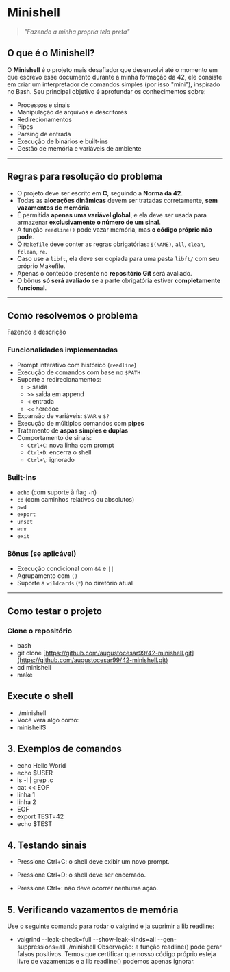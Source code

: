 # Minishell

> _"Fazendo a minha propria tela preta"_

## O que é o Minishell?

O **Minishell** é o projeto mais desafiador que desenvolvi até o momento em que escrevo esse documento durante a minha formação da 42, ele consiste em criar um interpretador de comandos simples (por isso "mini"), inspirado no Bash.
Seu principal objetivo é aprofundar os conhecimentos sobre:

- Processos e sinais
- Manipulação de arquivos e descritores
- Redirecionamentos
- Pipes
- Parsing de entrada
- Execução de binários e built-ins
- Gestão de memória e variáveis de ambiente

---

## Regras para resolução do problema

- O projeto deve ser escrito em **C**, seguindo a **Norma da 42**.
- Todas as **alocações dinâmicas** devem ser tratadas corretamente, **sem vazamentos de memória**.
- É permitida **apenas uma variável global**, e ela deve ser usada para armazenar **exclusivamente o número de um sinal**.
- A função `readline()` pode vazar memória, mas **o código próprio não pode**.
- O `Makefile` deve conter as regras obrigatórias: `$(NAME)`, `all`, `clean`, `fclean`, `re`.
- Caso use a `libft`, ela deve ser copiada para uma pasta `libft/` com seu próprio Makefile.
- Apenas o conteúdo presente no **repositório Git** será avaliado.
- O bônus **só será avaliado** se a parte obrigatória estiver **completamente funcional**.

---

## Como resolvemos o problema

Fazendo a descrição

### Funcionalidades implementadas

- Prompt interativo com histórico (`readline`)
- Execução de comandos com base no `$PATH`
- Suporte a redirecionamentos:
  - `>` saída
  - `>>` saída em append
  - `<` entrada
  - `<<` heredoc
- Expansão de variáveis: `$VAR` e `$?`
- Execução de múltiplos comandos com **pipes**
- Tratamento de **aspas simples e duplas**
- Comportamento de sinais:
  - `Ctrl+C`: nova linha com prompt
  - `Ctrl+D`: encerra o shell
  - `Ctrl+\`: ignorado

### Built-ins

- `echo` (com suporte à flag `-n`)
- `cd` (com caminhos relativos ou absolutos)
- `pwd`
- `export`
- `unset`
- `env`
- `exit`

### Bônus (se aplicável)

- Execução condicional com `&&` e `||`
- Agrupamento com `()`
- Suporte a `wildcards` (`*`) no diretório atual

---

## Como testar o projeto

### Clone o repositório

- bash
- git clone [https://github.com/augustocesar99/42-minishell.git](https://github.com/augustocesar99/42-minishell.git)
- cd minishell
- make

## Execute o shell

- ./minishell
- Você verá algo como:
- minishell$

## 3. Exemplos de comandos

- echo Hello World
- echo $USER
- ls -l | grep .c
- cat << EOF
- linha 1
- linha 2
- EOF
- export TEST=42
- echo $TEST

## 4. Testando sinais
- Pressione Ctrl+C: o shell deve exibir um novo prompt.

- Pressione Ctrl+D: o shell deve ser encerrado.

- Pressione Ctrl+\: não deve ocorrer nenhuma ação.

## 5. Verificando vazamentos de memória
Use o seguinte comando para rodar o valgrind e ja suprimir a lib readline:

- valgrind --leak-check=full --show-leak-kinds=all --gen-suppressions=all ./minishell
Observação: a função readline() pode gerar falsos positivos. Temos que certificar que nosso código próprio esteja livre de vazamentos e a lib readline() podemos apenas ignorar.
